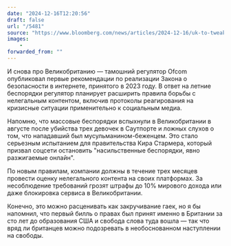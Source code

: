 ```yaml
---
date: "2024-12-16T12:20:56"
draft: false
url: "/5481"
source: "https://www.bloomberg.com/news/articles/2024-12-16/uk-to-tweak-social-media-rules-in-response-to-summer-riots?srnd=phx-technology"
images: 
    - 
forwarded_from: ""
---
```


И снова про Великобританию — тамошний регулятор Ofcom опубликовал первые рекомендации по реализации Закона о безопасности в интернете, принятого в 2023 году. В ответ на летние беспорядки регулятор планирует расширить правила борьбы с нелегальным контентом, включив протоколы реагирования на кризисные ситуации применительно к социальным медиа.

Напомню, что массовые беспорядки вспыхнули в Великобритании в августе после убийства трех девочек в Саутпорте и ложных слухов о том, что нападавший был мусульманином-беженцем. Это стало серьезным испытанием для правительства Кира Стармера, который призвал соцсети остановить "насильственные беспорядки, явно разжигаемые онлайн". 

По новым правилам, компании должны в течение трех месяцев провести оценку нелегального контента на своих платформах. За несоблюдение требований грозят штрафы до 10% мирового дохода или даже блокировка сервиса в Великобритании.

Конечно, это можно расценивать как закручивание гаек, но я бы напомнил, что первый билль о правах был принят именно в Британии за сто лет до образования США и свобода слова туда вошла — так что вряд ли британцев можно подозревать в необоснованном наступлении на свободы.
